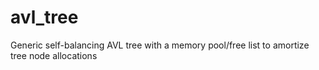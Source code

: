 # avl_tree
Generic self-balancing AVL tree with a memory pool/free list to amortize tree node allocations
